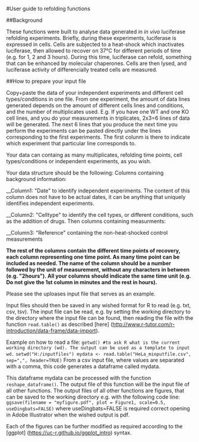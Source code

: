 #User guide to refolding functions

##Background

These functions were built to analyse data generated in _in vivo_ luciferase refolding experiments.
Briefly, during these experiments, luciferase is expressed in cells. Cells are subjected to a heat-shock which inactivates luciferase, then allowed to recover on 37°C for different periods of time (e.g. for 1, 2 and 3 hours). During this time, luciferase can refold, something that can be enhanced by molecular chaperones.
Cells are then lysed, and luciferase activity of differencially treated cells are measured.

 ##How to prepare your input file

Copy+paste the data of your independent experiments and different cell types/conditions in one file. 
From one experiment, the amount of data lines generated depends on the amount of different cells lines and conditions, and the number of multiplicates used.
E.g. If you have one WT and one KO cell lines, and you do your measurements in triplicates, 2x3=6 lines of data will be generated.
The next 6 lines that you produce the next time you perform the experiments can be pasted directly under the lines corresponding to the first experiments.
The first colunm is there to indicate which experiment that particular line corresponds to.

Your data can containg as many multiplicates, refolding time points, cell types/conditions or independent experiments, as you wish.

Your data structure should be the following: 
Columns containing background information: 

__Column1: "Date" to identify independent experiments. The content of this column does not have to be actual dates, it can be anything that uniquely identifies independent experiments.

__Column2: "Celltype" to identify the cell types, or different conditions, such as the addition of drugs.
Then columns containing measurments:

__Column3: "Reference" containing the non-heat-shocked control measurements

__The rest of the columns contain the different time points of recovery, each column representing one time point. As many time point can be included as needed. The name of the column should be a number followed by the unit of measurement, without any characters in between (e.g. "2hours"). All your columns should indicate the same time unit (e.g. Do not give the 1st column in minutes and the rest in hours).__

Please see the uploases input file that serves as an example.

Input files should then be saved in any wished format for R to read (e.g. txt, csv, tsv).
The input file can be read, e.g. by setting the working directory to the directory where the input file can be found, then reading the file with the function `read.table()` as described [here] (http://www.r-tutor.com/r-introduction/data-frame/data-import).

Example on how to read a file:
`getwd() #to ask R what is the current working directory (wd). The output can be used as a template to input wd.`
`setwd("H:/inputfiles")
mydata <- read.table("HeLa_minputfile.csv", sep=",", header=TRUE)` 
From a csv input file, where values are separated with a comma, this code generates a dataframe called mydata.

This dataframe mydata can be processed with the function `reshape_dataframe()`. The output file of this function will be the input file of all other functions. The output files of all other functions are figures, that can be saved to the working directory e.g. with the following code line:
`ggsave(filename = "myfigure.pdf", plot = Figure1, scale=0.5, useDingbats=FALSE)`
where useDingbats=FALSE is required correct opening in Adobe Illustrator when the wished output is pdf.

Each of the figures can be further modified as required according to the [ggplot] (https://uc-r.github.io/ggplot_intro) syntax. 
